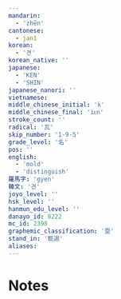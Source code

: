 ```yaml
---
mandarin:
  - 'zhēn'
cantonese:
  - jan1
korean:
  - '견'
korean_native: ''
japanese:
  - 'KEN'
  - 'SHIN'
japanese_nanori: ''
vietnamese:
middle_chinese_initial: 'k'
middle_chinese_final: 'iᴇn'
stroke_count: ''
radical: '瓦'
skip_number: '1-9-5'
grade_level: '名'
pos: ''
english:
  - 'mold'
  - 'distinguish'
羅馬字: 'gyen'
韓文: '견'
joyo_level: ''
hsk_level: ''
hanmun_edu_level: ''
danayo_id: 8222
mc_id: 2398
graphemic_classification: '垔'
stand_in: '甄選'
aliases:
---
```


# Notes
